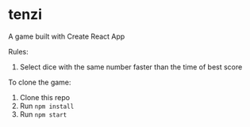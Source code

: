 # tenzi
A game built with Create React App

Rules:
  1. Select dice with the same number faster than the time of best score

To clone the game:
  1. Clone this repo
  2. Run `npm install`
  3. Run `npm start`

